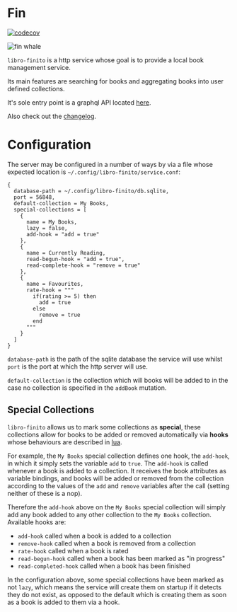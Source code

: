 # Fin
[![codecov](https://codecov.io/gh/LaurenceWarne/libro-finito/branch/master/graph/badge.svg?token=IFT4R8T4F3)](https://codecov.io/gh/LaurenceWarne/libro-finito)

![fin whale](http://4.bp.blogspot.com/-TR_8-tESvdk/TWWzKS2F-kI/AAAAAAAABCA/rzYWo7lCq0Q/s1600/FinWhale-Lori.jpg)

`libro-finito` is a http service whose goal is to provide a local book management service.

Its main features are searching for books and aggregating books into user defined collections.

It's sole entry point is a graphql API located [here](/schema.gql).

Also check out the [changelog](/CHANGELOG.md).

# Configuration

The server may be configured in a number of ways by via a file whose expected location is `~/.config/libro-finito/service.conf`:

```hocon
{
  database-path = ~/.config/libro-finito/db.sqlite,
  port = 56848,
  default-collection = My Books,
  special-collections = [
    {
      name = My Books,
      lazy = false,
      add-hook = "add = true"
    },
    {
      name = Currently Reading,
      read-begun-hook = "add = true",
      read-complete-hook = "remove = true"
    },
    {
      name = Favourites,
      rate-hook = """
        if(rating >= 5) then
          add = true
        else
          remove = true
        end
      """
    }
  ]
}
```

`database-path` is the path of the sqlite database the service will use whilst `port` is the port at which the http server will use.

`default-collection` is the collection which will books will be added to in the case no collection is specified in the `addBook` mutation.

## Special Collections

`libro-finito` allows us to mark some collections as **special**, these collections allow for books to be added or removed automatically via **hooks** whose behaviours are described in [lua](https://www.lua.org/).

For example, the `My Books` special collection defines one hook, the `add-hook`, in which it simply sets the variable `add` to `true`.  The `add-hook` is called whenever a book is added to a collection.  It receives the book attributes as variable bindings, and books will be added or removed from the collection according to the values of the `add` and `remove` variables after the call (setting neither of these is a nop).

Therefore the `add-hook` above on the `My Books` special collection will simply add any book added to any other collection to the `My Books` collection.  Available hooks are:

* `add-hook` called when a book is added to a collection
* `remove-hook` called when a book is removed from a collection
* `rate-hook` called when a book is rated
* `read-begun-hook` called when a book has been marked as "in progress"
* `read-completed-hook` called when a book has been finished

In the configuration above, some special collections have been marked as not `lazy`, which means the service will create them on startup if it detects they do not exist, as opposed to the default which is creating them as soon as a book is added to them via a hook.
